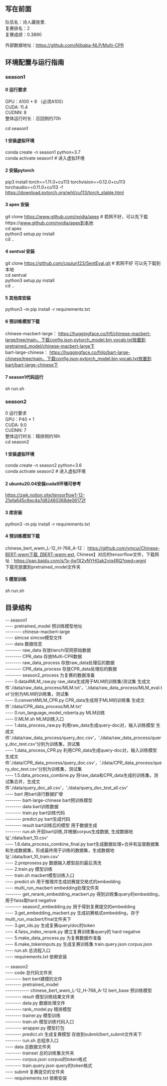## 写在前面  
队伍名：诗人藏夜里.  
复赛排名：2  
复赛成绩：0.3890   
  
外部数据地址：https://github.com/Alibaba-NLP/Multi-CPR  

## 环境配置与运行指南  
### season1  
#### 0 运行要求  
GPU：A100 * 8 （必须A100）  
CUDA: 11.4  
CUDNN: 8  
整体运行时长：召回侧约70h  

cd season1  
#### 1 安装虚拟环境  
conda create -n season1 python=3.7  
conda activate season1 # 进入虚拟环境
#### 2 安装pytorch  
pip3 install torch==1.11.0+cu113 torchvision==0.12.0+cu113 torchaudio==0.11.0+cu113 -f https://download.pytorch.org/whl/cu113/torch_stable.html  
#### 3 apex 安装  
git clone https://www.github.com/nvidia/apex # 若网不好，可以先下载https://www.github.com/nvidia/apex到本地  
cd apex  
python3 setup.py install  
cd ..  
#### 4 sentval 安装  
git clone https://github.com/cqulun123/SentEval.git  # 若网不好 可以先下载到本地  
cd sentval  
python3 setup.py install  
cd ..  
#### 5 其他库安装  
python3 -m pip install -r requirements.txt  
#### 6 预训练模型下载  
chinese-macbert-large： https://huggingface.co/hfl/chinese-macbert-large/tree/main，下载config.json,pytorch_model.bin,vocab.txt放置到pretrained_model/chinese-macbert-large下  
bart-large-chinese： https://huggingface.co/fnlp/bart-large-chinese/tree/main，下载config.json,pytorch_model.bin,vocab.txt放置到bart/bart-large-chinese下  
#### 7 season1代码运行  
sh run.sh  

### season2  
0 运行要求  
GPU：P40 * 1  
CUDA: 9.0  
CUDNN: 7  
整体运行时长：精排侧约18h  
cd season2  
#### 1 安装虚拟环境  
conda create -n season2 python=3.6    
conda activate season2 # 进入虚拟环境  
#### 2 ubuntu20.04安装cuda9环境可参考  
https://zwk.notion.site/tensorflow1-12-21efa645c6ec4a7d82460368de06172f  
#### 3 库安装  
python3 -m pip install -r requirements.txt  
#### 4 预训练模型下载  
chinese_bert_wwm_L-12_H-768_A-12： https://github.com/ymcui/Chinese-BERT-wwm下载【BERT-wwm-ext, Chinese】对应的tensorflow文件，下载网址：https://pan.baidu.com/s/1x-jIw1X2yNYHGak2yiq4RQ?pwd=wgnt  
下载完放置到pretrained_model文件夹  
#### 5 模型训练  
sh run.sh

## 目录结构
-- season1  
---- pretrained_model  预训练模型地址  
-------- chinese-macbert-large    
---- simcse simcse模型文件  
---- data  数据信息  
-------- raw_data 存放tianchi官网原始数据  
-------- CPR_data 存放Multi-CPR数据  
-------- raw_data_process 存放raw_data处理后的数据  
-------- CPR_data_process 存放CPR_data处理后的数据  
-------- season2_process 为复赛的数据准备    
---- 0.data4MLM_raw.py raw_data生成用于MLM的训练集/测试集  生成文件'./data/raw_data_process/MLM.txt'，'./data/raw_data_process/MLM_eval.txt'分别为MLM的训练集，测试集  
---- 0.convert4MLM_CPR.py CPR_data生成用于MLM的训练集 生成文件'./data/CPR_data_process/MLM.txt'  
---- 0.run_language_model_roberta.py  MLM训练  
---- 0.MLM.sh MLM训练入口  
---- 1.data_process_raw.py 利用raw_data生成query-doc对，输入训练模型  生成文件'./data/raw_data_process/query_doc.csv'，'./data/raw_data_process/query_doc_test.csv'分别为训练集，测试集    
---- 1.data_process_CPR.py 利用CPR_data生成query-doc对，输入训练模型  生成文件'./data/CPR_data_process/query_doc.csv'，'./data/CPR_data_process/query_doc_test.csv'分别为训练集，测试集  
---- 1.5.data_process_combine.py 将raw_data和CPR_data生成的训练集，测试集合并，生成文件'./data/query_doc_all.csv'，'./data/query_doc_test_all.csv'  
---- bart  用bart进行数据扩增    
-------- bart-large-chinese bart预训练模型    
-------- data bart训练数据  
-------- train.py bart训练代码  
-------- predict.py bart生成代码  
-------- result bart训练后的模型 用于数据生成  
-------- run.sh 开启bart训练,并根据corpus生成数据, 生成数据地址'./data/bart_10.csv'  
---- 1.6.data_process_combine_final.py bart生成数据处理+合并有监督数据集和生成数据集，形成最终用于训练的数据集，生成数据地址'./data/bart_10_train.csv'  
---- 2.preprosess.py 数据输入模型前的最后清洗  
---- 2.train.py 模型训练    
---- train.sh macbert模型训练入口  
---- predict.sh 用于推理并生成初赛提交格式的embedding     
---- multi_run_macbert embedding处理文件夹  
-------- get_rerank_embedding_macbert.py 得到训练集query的embedding，用于faiss取hard negative  
-------- season2_embedding.py 用于得到复赛提交的embedding  
---- 3.get_embedding_macbert.py  生成初赛格式embedding，存于multi_run_macbert/final文件夹下   
---- 3.get_ids.py 生成复赛query/doc的token  
---- 4.faiss_index_rerank.py 建立复赛训练集query的 hard negative  
---- 5.make_data_process.py 为复赛数据作准备  
---- 6.make_tokeninputs.py 生成复赛训练集 train.query.json corpus.json  
---- run.sh 总流程入口  
---- requirements.txt 依赖安装  

-- season2  
---- code 总代码文件夹  
-------- bert bert建模的文件  
-------- pretrained_model  
------------ chinese_bert_wwm_L-12_H-768_A-12 bert_base 预训练模型  
-------- result 模型训练结果文件夹   
-------- data.py 数据处理文件  
-------- rank_model.py 精排模型  
-------- trainer.py 模型训练  
-------- train.sh 模型训练代码入口  
-------- wrapper.py 模型打包  
-------- predict.sh 生成复赛模型  存放到submit/bert_submit文件夹下  
-------- run.sh 总程序入口  
---- data 总数据文件夹  
-------- trainset 总的训练集文件夹  
-------- corpus.json  corpus的token格式  
-------- train.query.json query的token格式  
---- submit 复赛提交的文件夹  
---- requirements.txt 依赖安装  
   






 

